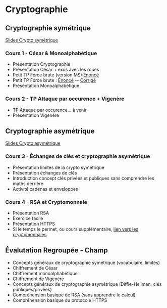 # Cryptographie

## Cryptographie symétrique 

[Slides Crypto symétrique](https://docs.google.com/presentation/d/1Plpvb6Sg83trGAN6-ycAotzNH33uwxLqG6sexaVzXr4) 

### Cours 1 - César & Monoalphabétique

* Présentation Cryptographie
* Présentation César + exos avec les roues
* Petit TP Force brute (version MS):[Énoncé](https://notebook.basthon.fr/?extensions=linenumbers%2Csequenced,romd&kernel=python&ipynb=eJztWf1y28YRf5UtPC3JmKIsyXETWlbHUdXUHTt2ZcfTmdIjHYADcBF4gA4HSKTHM32UTv-K8hp8sf4WR5AgKSvyR6eTNvBYPNzd7u33_gC89QKZpoU3_PtbbyytCIUV3vDtu349f2InufSG3liYszC70F7fK7LSBDy3H6qKCjtJ5aORl4swVDoe7t7LLx_6IjiLTVbqcCvI0swMc5GLibhIVP5w5NEBjfR-sregdXuCJMNAWDnyDmhfUZCKosBqJCgSW0pHGUiFUWIrUWEoNZasKd3ubXVAv9N-kT-kYwlZz0tJSluThWVgVSWbxQ_ju7-d7NWy5gd0KClSQaKkIVlYUCpLOSxBs5-skZSWVOAmlVQoK2lfUGJkBFaJtXkx3N7WmZV-lp0NfFHYJNODyGzzEWocU2GCR52bNkJgaYttGclQfrm781Xw9b2vfn__6wfRzoNBruPOwpJ-ZkJphnTvIYWqyFMxGSqdKi0fEqwSK40l-hIeokSqOLHDPbiL1U8tqL9xJ468baguDga075uDkSZcI_1SUZWVBaUdUckpZWUljSWMAyo1iZKtkJssNmI8ln0KMvzQX8p8YmGyRqm-42EUHDSlUJKROsjgKOzBVIr_BfllXDRnv5alSlPsDVJHw1a-tXUDOEZJzcqQtDShIIEVcFaw9Obsn6ySgixhSX5W2kzTyHteVkYZWKaJnI3AibIUpr4xJBE52zkPkSgHbEXvXf9Dk-wOHSYqiowcS22pmIxnV7Y2H23RUwmFlotQ4XB2VQgz0iP9R6ELVhMa5wr27cMHsLxI0wwLVaaMcxHTza7mbBDbmuAxWJCdOpZFIeLmkNkVxWb2L_AU5fXnDkb6IzTcrARWinSzhohpaaQrHxvOyBFGKr1VfTi6lCZQ0GKHmvwe6eeaIsijkdSlRmxkGmUDRjgNZSBSeRII08X_PtX3vdPzUnHowoyScx5LIrCzH5ECpxif1iYVKSzWRXjFogwS2aOQXYJYS_NE-AjHsAMbu51sZXfW6aAW6HurUlUg3lNxrTSn1K19mCJf5KUc5zxwB8jGsUJBHjinxaLnahZ8mWc6NOzKS068ghcLJJeqhLayGNZC7PTor0jKlHW0nN-Zb5FOdguyFIqyRnpJ3_A5e207_GGkd29N_jcm37m3Rr8eS-zOwsrQG7Jf1yIryELZjqpQRnS984auonU6HXKjPzX2Za_m0oxr30BYqWsLt8XiLYUkdBbUP64dHC6OTZ6h9KuFVrMrue7xppTy3xfgOZ79CLMUNJeILxxF3cKaHsbDjbM74F7J0jaGM0vCWjfqoun1HOEisJZ73Og1CDkGpOWIZzG7GGPYWxPkZM6zFmddmEbJde5H82BssTo4OKjFC-a-6MhOn3Z7yw2doHPDbo3dO-3d49ZueHFh_ROB30eEFtgdeWLk9Whx3Wl5p6SO6MxdI8gKH4o9fnn45MmSEXvBMcJokGYX0nR7vVU2tTW4Xo6VLougTOX7eTq7SSOdSSWYB4npdpuztubu23Jq9Oi3tPuA7s7vHA_now1WnKd3sAiji0C6gjAYDCgH2yrjrOPMQGV2OrVSArv6vBX8c4O4gdFermTlMq8xOc_dkdfQOH4YN-QtfkhEFKWgZEudBKjh1hvqMk37HvprXlpGm29u7hRGXLTT-VPqEFvvmZgXPSQvF7dPKkybDDdLlYhZSc83UpzlGezjvblNt8dFh9akdyEOvFlXawZIiDHcDpbXL6jR7t6uzzpEcRJIIInuuIhP5jPAkqnsna5UZ-5rC8zSQipIx7LunOhidcFye-psZb6uuT5tIdWm583p5G1E6QNMq2IOcZHvAXd63eHnglzwvIa3WklTz0KaRsrmBMYHKlCsQM0iyAzaAXfmWqA2OOAw3KufPJycKNs9p8wrTMIIIRjOroBJbEEtuh_KAm0Dfcp1LIeyIQpzaiSXdkW4Bg3Orq7Bc5-3B_8_F-25cW4OtdthlY_OhlsAkpZIbSSw-mjQwhiQ-loUQt0m3MLF00Pv46AJi7RQ-DqhWvlVP5-uyBEiO7HA_RHz-UJrlvwDwEyDToDsywQIZa-NUKYSdf86lOL-rirwiFZXo8wsA4aUbrtgWEcz94RE8DNgG5CVjf4cXc3JKmrx-g2Oog7zKEQZuWeHIgdsKJYE74n81TR2qy5EVy12vY_AYG3m7rU50VDLtJDDj2a4SriSiCs0fCKDJ_esJZoK0XpcGum5SU-Wzhp5yDD_stSmpDNhSr4LBfnGry4vxmbkMdMGUD1bf4IG9gCCWuPac_VgHqCPuNLDR68fPz36_phm_6DDPz_-7tujY3rxHPevjl6-OjpeHjHPGbh_EeNDPqPh11sq0Y65jdKzKtIK_bo2rRbhFNo44D-JAduta9EMb8J5jmKjw5n3kv2K5m5Ac3tLNPfelxQ_B-U4yzqy4ZjD9MHsqgY9tYlEabMx8rGon2eW4VY7b1Hm6BS9T-r4ki7TMSl56WNYXY7HlxRrf3w6YBFfZyvvJVH9AT1tDZn6i3NQSesXWd2ofmXCyNTPSha1T-hE2F7XSo64gtt7ofy6dloSEb9GdG8R5yU5ylT94o3HUIDfE1-PrlxvCvAEIl0wi0jVBaiBarCqj2blVvt83BfYgE3yi_77ENtG6BaByZA1c8DW_xW__Tfw22bD_6zt_pfY7D9nq39fc7-zdtGL4-ffHj9-9uwIoyffHT558fgprW_ia6Ub37seBdxYfD4aBXyuVn0LVPCzXZ022_qvTf1_s6nfb30LOZ5dlYvGDgPPfhq3O2itb_uTUcsJzbsUfrhCXQNj36B91k47PT0Fd4__nZuprkSfzk1Ek45OMvQVjVFpuJX6CWUTLfKyimmiKdfTQFu0npG-gKG1jCupqwEpv4q24qRPmI10hWKcGIoTmnZ0DFHPI_T_iw7vZSLmVPjSxNi_Mjn1RczsBzV7waUWvCAhy4IdfiVwR7EPikkCeX1hYzMNohpegGSqZV7ytyCaQJ3UJGdUVGcYRomkKX4DIyJjIsgfaRGRrIxg4SXpBJxLX0Z9qleAbyA3fy1N8kRQJpMqZiqTTPpUidwXAupODJ37EeV-ItlufChbEzMSFnEHxbKKYiyamLdfYCsF_GcKLeAzGNWfTg2rL3BGowl3VmO1PK-1EVCo4wPHJBSxtGFSwQrTjB0hnLLQgn-gx9xMUQ4FtIgJMCpiHFVMYEYQQJAw0eIcxtdSVopPqD03NXHMp7GxYu0OGGnW3k_g0JhtX_qwKUhicvcwTMqBBzvW_AcuquoQ-6T3Vberbm_6KwecSaPRxHIZ8N38q_uJFmPm-MJ9S92jrsonbifX0FTouETCYIf72oq5OYW73_PeQVbtI4kAUL3h_eXNCaBPZrzh7rt_A3eNkeM)
* Petit TP Force brute : [Énoncé](https://notebook.basthon.fr/?extensions=romd,sequenced&kernel=python&ipynb=eJztWOtu48YVfpVTLlpZWFle25ttInsNJE5_pEiQIgkWBaqFPSQPyampITUXWtJi36XorzqvoRfrd0jdbO09QdACkSGTnJlz-8453wz1Kkq4LF00-seraMJepcqraPTq9aAdv_LzmqNRNFH2Jq1uTTSIXBVsImPnqW7I-XnJz8dRrdJUm3x08qSencUqucltFUx6mFRlZUe1qtVc3Ra6PhtHdEFjc16cbmS7NUlR4UZ5HkcXdK4pKZVzmM0UZepQm6yCqLJaHRY6TdlgytvQrT7SF_QnE7v6jH5g-DoNTNp4W6Uh8brh9eTH6T0_Kk5bX-sLumTKdFJotsTOQ1J7qoEELX_2lqkM5PBQMjntmc4VFZYzqCq8r93o6MhUnuOquhnGyvmiMsPMHokJPcnJ2eR5710L4TB7d8QZp_zZyfHnyRdPPv_z0y-eZcfPhrXJexsk48qmbEf05IxS7epSzUfalNrwGQGVXBtM0WfIEBWs88KPTpEuCb_0kP6qsziOjhC6uhjSeWwvxobwGZsfNTVVcFT2VMMLqkLD1hPuEwqGVBAUalvlVk0mPKCkwoX-Guq5B2TroAadDquRoAWlTJZNUiFRWIOhEl9Hccjd2vYLDrossTYpOxlB-YPRTZAYzUaCIfY0p6QACrCVbLO5_JeEpOFLGiiugq8MjaPvQ2O1BTLrytkrnKwqAfU7SxKVc1TLLRrlQlCMXg8-tske0WWhs8zyhI0nN58s73wLHx3St4yAtpMI4XJ555Qdm7H5WhknYSLiWgPfAXIA5FVZVphoKm27FInc8m6lBrVtCBkDgpLUCTun8rWR5R3ldvlv6FThbXY_IcB9IvCsyn0KUYtguWOPvVzUqCJdfhA9_GXGNtEI4pjW7T023xvK4I9BTweD0qgMWAMYXKecqJKvEmUP8B1Q-9y_ngYtlQsUWVoeUyrxy_-gA65xf90iqkoAlkoWUF5lXagYFZj2AGs3K8B2-q-HrRM_gVd4cViiIFti6ZYhJ6OxOe5TqWDKS5d9JYif7lh1Y3Oyu-DvsuD4yf0V-8kRfGAyjUaZKh0_yFVSpbybp5SzNvxkH49RxxF15a4Urs8JLHQwjtQ46tMjGdYtmuivnuqtMFHkVQzsvvzx8ptvtvLQupLH3bCsbtke9Pu7Slq4pU4n2gSXBOh4q8YOALZ81SUSqpPCHhysLR12AeDa-t6nP9LJM3q8eup0WPaojD1VAugjelEJ3gIVJfowRb-gyWRqLDXOM06CeH2VoJB9NDKhLAcROKYOXnbcl3sZUbmMR7FldVNX2MKilx9CEvjQpbflY_QjKqatH-FVQITH4fbzf9SgJ9v-_KkK_4Q7rttukOn3dqjQuuyAq7IZENY2CpsgIGWjwFrCbXOAI8S_Q4A7tAcssUEMxYFvV0l2QTciXLOdsF_Ltl0KohVWXrXgpoPfqncAZ8qCgVlwHY-2W6MRS8YojS1_QbVqCzsBlwyxESiTYxADDUyKgbBDJrKRdRF21r3wCS4oN2yqJb6ixklxOx3LMyLAEUk28nbzRX_I0WZlT2YxsnZ6Ews8-TXIZOX0c3rStcvE5auNDmPjCHDFs2BsoBtlgzylimIbN7PbCTZdkagtcgma-e7hLjWCPNDdKOyv9H_NycZCryeDWWW3jY0D447QqGWusMnrDscD9RUqokM4Qmc7av4A7dQTeadC1gLPrlaJkDCtPm8gpgfc2k2v6hmm-mvRrZJ7IUHD_YHHb6Cs-zoYeRp9grpd8F_sF-JI0N-4vZ-nnUrapmpjqP87d_4K3Hm65c4vW8pEIy9_nqxYDBzhhJCM9L7aVPMbSPL9HIKDfzVRXk6kLYl11POprPJdlepMC_G1WeD2TPNwfyWVoVWnoafLzkHxr_NuU4TvchEuqEyO_zuCcMCF0ivv9tL8gNmQ3cRWCAsDkoP3MN0DXoNtNvmMZuWENM9i3DazyWRGuYknn8JrD5n0N-O5oXbtsfag_z9Jdb8dxQ3oI7jtd2b7hcz2dOe17YflHYAstZyU7jPc3vFrh3M2Zzi8AKAxoDO2oDfJl7m-vobiSP6mdmEaNaCpzWjeM0WFE5vBXbAF9MUFVXOj6tDkNMeByywS43H-HJtbYGw4b_B6OCQdN9lhXgwIo5lp8AZVWMoLWvRMnls1zcB6tz1ZK0KiycVsc6y_N7iIVS7qh616Jc0KXfBQfMGKGKw9heIYEvMC_sbK53aRZC2pQmRhuA7yxkpzhFPa4oZcc4PbDCS4wDWxKrM2g_-ZURlxY5U4z2QKaA4xZwNqZ6wSv-UnnQLNTxUXTS5StpgPsHnUsVIIdw7ujzOq44IFNzEqaGKEgUhnKOcmyzFpc1l-i6WUyL8FokDOAGq8WFgJX8HGOhJ597Pe8LSNRiGgXsw0LSgTb9OiAQqLShKhumARhVwQxwqmrEYARuWkLV5p8b7v5oARAnAkLYyaAnzD3Gix0GZuYfNcrAlYuekMjI1EHxdIaC7YhxiYQiSn7hnAlFJ4wLHVP-yqqi2xX3Z2_jAKeTm4Z-GGrQEZ1pzI0-q3wSujJqLxb90vPqd0oOt5t7IPKyVeNwI6Biu634QwtpLonk-j1_DVxOgi7K_R6On24Qpv55WNRiev_wubId6P) -- [Corrigé](https://notebook.basthon.fr/?kernel=python&ipynb=eJztWetu28gVfpVTBq0sRJZjO5tuZMfAxtsfW-xii91FUKAM7CE5JKemZui50JKCvEvRX_W-hl6s3yF1s-VN7Kz_FLUCmeTMnNt3zvlmqHyIUllVLhr940M0ll5kwoto9OHjoB0_89NaRqNoLOxFZq50NIicCTblseNMNeT8tJJv4qgWWaZ0MTp4UU-OEpFeFNYEne2mpjJ2VItaTMVVqeqjOKITivVxebiS7dakpcGN8DKOTuhYUVoJ5zCbC8rFrtK5gaiwSuyWKsukxpS3oVu9p07oTzpx9RH9JOHrZZCktLcmC6lXjVxOPkzv8V552Ppan9CppFylpZKWpPOQVJ5qIEHzX72VVAVyeKgkOeUlHQsqrcyhqvS-dqO9PW28TIy5GCbC-dLoYW732IQaF-Rs-qb3qYVwWHq3J3OZya8O9r9OX7_4-s8vX7_K918Na130VkgmxmbSjujFEWXK1ZWYjpSulJZHBFQKpTFFXyFDVEpVlH50iHRx-JWH9NvOYhztIXRxMqTjxJ7EmvCJ9c-KGhMcVT3RyBmZ0EjrCfcpBU0iMAq1NYUV47EcUGpwob-GeuoB2TKoQafDKiRoRpkkK3VqkCiswVCFr6MkFG5p-50MqqqwNq06GUb53uimSIySmoMh6WlKaQkUYCtdZ3P-Lw5JwZcsUGKCN5ri6MfQWGWBzLJytgonNxWg_mRJonL2ar5Fo5wwitHHwUOb7BmdlirPrRxL7clNx_Nr38JHu_S9REDrSYRwOr92wmLq1Firivl1rGP9rdCOI0bwtQLUA6QDSRBVZTDRGGW7bLGK-fVCI8pcE5IHMDm_Y-mcKJb25tdU2Pm_oVOEu12I9RfEus0JXopqm03ELFjZEclWWmoUlKruxRR_mUibKgSxT8tOj_WPmnL4o9HeQaNKjAaBAIPzTKaikmepsDv4Dqh97p9fBsVFDBQldz-mROrn_0EznOP-vEVUVAAs4yyg0qq6FAmKMesB1m6Wge30nw9bJ34BxcjZboXabDmmW4acjGK936dKwJTnhnvLiB9uWHWxPthc8HdesP_i5ort5DA-MJlFo1xUTt7KVWoyuZmnTOZt-Ok2HqOOLmrjzgSubwiEtBNHIo769IyHVYsmWq0negtMBHmRALtvfj797ru1PLQu5HE3rMyVtDv9_qaSFm6u07HSwaUBOn5TYweAtPKsSyRUp6Xd2Vla2u0CwLX1vU9_pINX9Hzx1Omw0qMytlQxoM_onWG8GSpK1W6GfkGTxbq22Id2NtHqve0N6LDfv3Nugrn9FzwZc2vIiUwDB3uWov59NNKhqgYRWKoOnvfs91uJFAWPR4mV4qI2MBC9vw_N4EOn3lbP0cYotLbsmJmBLB6H68__UF8frNv6FxP-CXdct2GhQD7b2Lwx8B66qLYBYW0jsI0CUqkFyI4pcQpweOvY4M0NtgSW2GKG7MD3i9pwQTUsXEs7ln4p2zY3-Jl5fdG5q8b_Tb0DOFOVEpgF19Fvu7lqtqS1UDg0zKgWbT-koKAhthKhCwxioIFJNhA2OIi3wi7CzrpnGsIF5YZtucKX1TjuCacSfkYEOGTxUaDdvtFWfDha2ONZjCydXsUCTx6DgxZOv6HXrC3WY1cstkqMxRHgSiZB20AXwgZ-ygQlNmkmV2Ns28vui6Mfbm9tI0gD25W6_kL7tzJd6e_1eDA3ds0GOHBuCI1augurrG5sDMB8gQnrYGJR-YaaP0A79VjeiZC3sEtXi5SZmxafO9jsFiF304tqhqn-UnSt5EZI0HBz4PkdPHdTh0SWRl-gjqNegv9uuwxHjP7K7e08bdTROlUrQ0_M-RjMebhmzm9awkQbz38dLzgMDOGYjjR3vlhV8x0U-XkGwYuDGQvPJ9qWwjri-VJO-cFkKldMe20WZHsQur0pk8jRqpehp6rOQfav825VhJ9yES6InF8fNgThgAuVF95tpfkWryG7qTUICwOcg8_w3C1Wg22piwlNqjEpOUlw20zG4wkVOhkzqz2U15jCVlwKWCzvEDsHr_gk1_X2nczHE4_FfrcZcKhce0re6X-aBB-NCL-MDNfyt4jwwWTYnnjvSYgDegATPvHg7-TBlxtvhj_NrwFkpfhUdZMPt45qGwy1Ou_hHQMNA52JBRlyvvT5-TkUR_zv0s50IwZ0aXOa9nRpcLrTuAu2hL6kJDPVog5NQVMczvQs1R5n1VhfAWMtiwZvoENSSZPvFuWAMJrrBi9ppaWipFlPF4UVlzk48qrHa1mINblE2gLrbwzOElGw-mGrXnATQxc8ZF-wIgHHX0JxAolpCX8T4Qs7S_OWgiEy07IO_FJMU4RT2fKCXHOB2xyUOcM1tSK3Nof_uRY5ycYKdl6SLqE5JDIfUDtjBfvNPyCVIAQysmwKlrLldICtpk6EQLhT7BRJTnVSSsaNjTKaGJFApDNUyCYvMGkLXn6FpZTynxmiQM4AajKbWQ5fwMYyEn69tF7LyzYagYB6iaTLknL2NisboDAznAjRBYso-II4FjDlNQLQoiBl8dYctHRTwAgBOJKVWlwCfC1lo9hCm7mZLQq2xmAVujMQa44-KZHQgrEPCTCFSEHdM4CpuPCAY6t_2FVVW2K_75x9a_95qtWnWn30WtXLan06vPz_Hl76m6puPNw41NzvSPN-cIPxLqTViLOWKT8t_mfkTIsxM9zfuh-5D2lH1dNuJVupUEsBjmJF9zM4xhYS3fNh9BHcqRNUEt4OotHL9cPZWGljo9HBx_8C5L-Piw)
* Présentation Monoalphabétique

### Cours 2 - TP Attaque par occurence + Vigenère

* TP Attaque par occurence... à venir
* Présentation Vigenère

## Cryptographie asymétrique 

[Slides Crypto asymétrique](https://docs.google.com/presentation/d/1qRRoix71veYpFYXdjv1m9bE1-_Vs5mkP6NINyZxsBcg) 

### Cours 3 - Échanges de clés et cryptographie asymétrique

* Présentation limites de la crypto symétrique
* Présentation échanges de clés
* Introduction concept clés privées et publiques sans comprendre les maths derrière
* Activité cadenas et enveloppes


### Cours 4 - RSA et Cryptomonnaie

* Présentation RSA
* Exercice facile
* Présentation HTTPS 
* Si le temps le permet, ou cours supplémentaire, [lien vers les cryptomonnaies](https://docs.google.com/presentation/d/1PQCjVCFhfWAEPejf5hwIj23kK6lYRVmFnFBqVuWK7cU/)


## Évalutation Regroupée - Champ

* Concepts généraux de cryptographie symétrique (vocabulaire, limites)
* Chiffrement de César
* Chiffrement monoalphabétique
* Chiffrement de Vigenère
* Concepts généraux de cryptographie asymétrique (Diffie-Hellman, clés publiques/privées)
* Compréhension basique de RSA (sans apprendre le calcul)
* Compréhension basique du protocole HTTPS